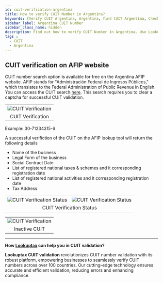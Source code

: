 ```yaml
---
id: cuit-verification-argentina
title: How to verify CUIT Number in Argentina?
keywords: [Verify CUIT Argentina, Argentina, find CUIT Argentina, Check CUIT Argentina, CUIT number]
sidebar_label: Argentina CUIT Number
sidebar_class_name: hidden
description: Find out how to verify CUIT Number in Argentina. Use Lookuptax for hassle-free validation of CUIT Number in Argentina.
tags : 
  - CUIT
  - Argentina
---
```


## CUIT verification on AFIP website

CUIT number search option is available for free on the Argentina AFIP website. AFIP stands for "Administración Federal de Ingresos Públicos," which translates to the Federal Administration of Public Revenue in English. You can access the CUIT search [here](https://seti.afip.gob.ar/padron-puc-constancia-internet/ConsultaConstanciaAction.do). This search requires you to clear a captcha for successful CUIT validation.


<table align="center" border="0px" border-color="#dedede"><tr><td>
  <img src="/docs/img/verify/cuit-argentina.PNG" alt="CUIT Verification" title="CUIT Verification"/>
  </td></tr>
  <tr><td align="center">CUIT Verification</td></tr>
</table>

Example: 30-71234315-6

A successful verifiction of the CUIT on the AFIP lookup tool will return the following details

* Name of the business
* Legal Form of the business
* Social Contract Date
* List of registered national taxes & schemes and it corresponding registration date
* List of registered national activities and it corresponding registration date
* Tax Address


<table align="center" border="0px" border-color="#dedede"><tr><td>
  <img src="/docs/img/verify/cuit-active.PNG" alt="CUIT Verification Status"  title="CUIT Verification Status"/>
  </td><td>
  <img src="/docs/img/verify/cuit-active-1.PNG" alt="CUIT Verification Status"  title="CUIT Verification Status"/>
  </td></tr>
  <tr><td align="center" colspan="2">CUIT Verification Status</td></tr>
</table>


<table align="center" border="0px" border-color="#dedede"><tr><td>
  <img src="/docs/img/verify/cuit-inactive.PNG" alt="CUIT Verification" title="CUIT Verification"/>
  </td></tr>
  <tr><td align="center">Inactive CUIT</td></tr>
</table>



----
**How [Lookuptax](https://lookuptax.com/) can help you in CUIT validation?**

**Lookuptax CUIT validation** revolutionizes CUIT number validation with its robust platform, empowering businesses to seamlessly verify CUIT numbers across over 100 countries. Our cutting-edge technology ensures accurate and efficient validation, reducing errors and enhancing compliance.